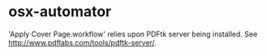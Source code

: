 osx-automator
=============

'Apply Cover Page.workflow' relies upon PDFtk server being installed. See http://www.pdflabs.com/tools/pdftk-server/.
